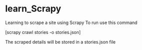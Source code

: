# learn_Scrapy
Learning to scrape a site using Scrapy
To run use this command 


[scrapy crawl stories -o stories.json]

The scraped details will be stored in a stories.json file
